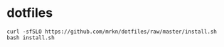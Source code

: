 # dotfiles

```
curl -sfSLO https://github.com/mrkn/dotfiles/raw/master/install.sh
bash install.sh
```
